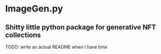# ImageGen.py
## Shitty little python package for generative NFT collections

TODO: write an actual README when I have time